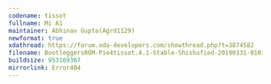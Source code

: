 ```yaml
---
codename: tissot
fullname: Mi A1
maintainer: Abhinav Gupta(Agrd1129)
newformat: true
xdathread: https://forum.xda-developers.com/showthread.php?t=3874582
filename: BootleggersROM-Pie4tissot.4.1-Stable-Shishufied-20190331-010129.zip
buildsize: 953169367
mirrorlink: Error404
---
```

